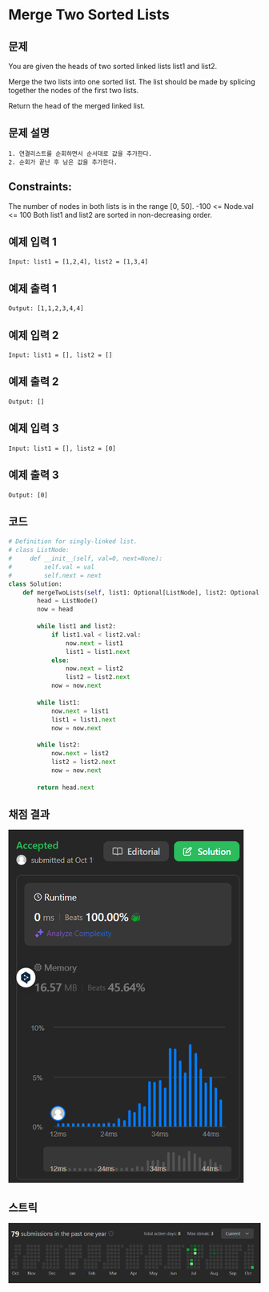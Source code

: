 # Merge Two Sorted Lists

## 문제
You are given the heads of two sorted linked lists list1 and list2.

Merge the two lists into one sorted list. The list should be made by splicing together the nodes of the first two lists.

Return the head of the merged linked list.

## 문제 설명
```text
1. 연결리스트를 순회하면서 순서대로 값을 추가한다.
2. 순회가 끝난 후 남은 값을 추가한다.
```

## Constraints:
The number of nodes in both lists is in the range [0, 50].
-100 <= Node.val <= 100
Both list1 and list2 are sorted in non-decreasing order.

## 예제 입력 1 
```text
Input: list1 = [1,2,4], list2 = [1,3,4]
```

## 예제 출력 1 
```text
Output: [1,1,2,3,4,4]
```

## 예제 입력 2
```text
Input: list1 = [], list2 = []
```

## 예제 출력 2
```text
Output: []
```

## 예제 입력 3
```text
Input: list1 = [], list2 = [0]
```

## 예제 출력 3
```text
Output: [0]
```

## 코드
```python
# Definition for singly-linked list.
# class ListNode:
#     def __init__(self, val=0, next=None):
#         self.val = val
#         self.next = next
class Solution:
    def mergeTwoLists(self, list1: Optional[ListNode], list2: Optional[ListNode]) -> Optional[ListNode]:
        head = ListNode()
        now = head

        while list1 and list2:
            if list1.val < list2.val:
                now.next = list1
                list1 = list1.next
            else:
                now.next = list2
                list2 = list2.next
            now = now.next

        while list1:
            now.next = list1
            list1 = list1.next
            now = now.next

        while list2:
            now.next = list2
            list2 = list2.next
            now = now.next

        return head.next
```


## 채점 결과
![img.png](img.png)

## 스트릭
![img_1.png](img_1.png)
